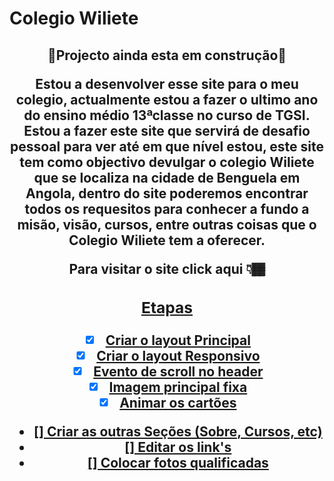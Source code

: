 # Colegio Wiliete 

<h2 align="center">🚧Projecto ainda esta em construção🚧</>


<p>
  Estou a desenvolver esse site para o meu colegio, actualmente estou a fazer o ultimo ano do ensino médio 13ªclasse no curso de TGSI. Estou a fazer este site que servirá de desafio pessoal para ver até em que nível estou, este site tem como objectivo devulgar o colegio Wiliete que se localiza na cidade de Benguela em Angola, dentro do site poderemos encontrar todos os requesitos para conhecer a fundo a misão, visão, cursos, entre outras coisas que o Colegio Wiliete tem a oferecer.
</p>

<p>Para visitar o site click aqui 👇🏾</p>
<a href="https://carlossoares123.github.io/wiliete/"></>




### Etapas

- [x] Criar o layout Principal
- [x] Criar o layout Responsivo
- [x] Evento de scroll no header
- [x] Imagem principal fixa
- [x] Animar os cartões
- []  Criar as outras Seções (Sobre, Cursos, etc)
- []  Editar os link's
- []  Colocar fotos qualificadas


